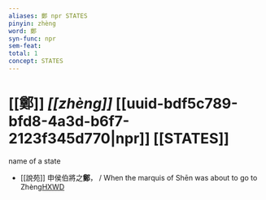```yaml
---
aliases: 鄭 npr STATES
pinyin: zhèng
word: 鄭
syn-func: npr
sem-feat: 
total: 1
concept: STATES 
---
```

# [[鄭]] *[[zhèng]]*  [[uuid-bdf5c789-bfd8-4a3d-b6f7-2123f345d770|npr]] [[STATES]]
name of a state
 - [[說苑]] 申侯伯將之**鄭**， / When the marquis of Shēn was about to go to Zhèng[HXWD](https://hxwd.org/textview.html?location=CH1a0907_CHANT_001-34a.19)